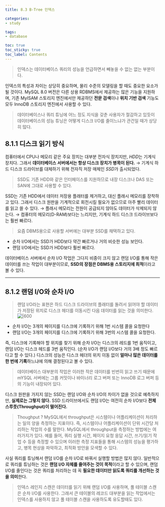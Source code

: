```yaml
---
title: 8.3 B-Tree 인덱스

categories:
- study

tags:
- database

toc: true
toc_sticky: true
toc_label: Contents
---
```


> 인덱스는 데이터베이스 쿼리의 성능을 언급하면서 빼놓을 수 없는 없는 부분이다.

인덱스의 특성과 차이는 상당히 중요하며, 물리 수준의 모델링을 할 때도 중요한 요소가 될 것이다.
MySQL 8.0 버전은 다른 상용 RDBMS에서 제공하는 많은 기능을 지원하며, 기존 MyISAM 스토리지 엔진에서만 제공하던 **전문 검색**이나 **위치 기반 검색** 기능도 모두 InnoDB 스토리지 엔진에서 사용할 수 있다.
> 데이터베이스나 쿼리 튜닝에 어느 정도 지식을 갖춘 사용자가 절감하고 있듯이 데이터베이스의 성능 튜닝은 어떻게 디스크 I/O를 줄이느냐가 관건일 때가 상당히 많다.

## 8.1.1 디스크 읽기 방식
컴퓨터에서 CPU나 메모리 같은 주요 장치는 대부분 전자식 장치지만, *HDD*는 기계식 장치다. 그래서 **데이터베이스 서버에서는 항상 디스크 장치가 병목이 된다.**
→ 기계식 하드 디스크 드라이브를 대체하기 위해 전자직 저장 매체인 *SSD*가 출시되었다.
> SSD도 기존 HDD와 같은 인터페이스를 지원하므로 내장 디스크나 DAS 또는 SAN에 그대로 사용할 수 있다.

SSD는 기존 HDD에서 데이터 저장용 플래터를 제거하고, 대신 플래시 메모리를 장착하고 있다. 그래서 디스크 원판을 기계적으로 회전시킬 필요가 없으므로 아주 빨리 데이터를 읽고 쓸 수 있다.
→ 플래시 메모리는 전원이 공급되지 않아도 데이터가 삭제되지 않는다.
→ 컴퓨터의 메모리(D-RAM)보다는 느리지만, 기계식 하드 디스크 드라이브보다는 훨씬 빠르다.
> 요즘 DBMS용으로 사용할 서버에는 대부분 SSD를 채택하고 있다.

- 순차 I/O에서는 SSD가 HDD보다 약간 빠르거나 거의 비슷한 성능 보인다.
- 랜덤 I/O에서는 SSD가 HDD보다 훨씬 빠르다.

데이터베이스 서버에서 순차 I/O 작업은 그다지 비중이 크지 않고 랜덤 I/O를 통해 작은 데이터를 쓰는 작업이 대부분이므로, **SSD의 장점은 DBMS용 스토리지에 최적**이라고 볼 수 있다.

---
## 8.1.2 랜덤 I/O와 순차 I/O
> 랜덤 I/O라는 표현은 하드 디스크 드라이브의 플래터를 돌려서 읽어야 할 데이터가 저장된 위치로 디스크 헤더를 이동시킨 다음 데이터를 읽는 것을 의미한다.
![|600](https://i.imgur.com/VxyWqt1.png)

- 순차 I/O는 3개의 페이지를 디스크에 기록하기 위해 1번 시스템 콜을 요청한다
- 랜덤 I/O는 3개의 페이지를 디스크에 기록하기 위해 3번의 시스템 콜을 요청한다.

즉, 디스크에 기록해야 할 위치를 찾기 위해 순차 I/O는 디스크의 레드를 1번 움직이고, 랜덤 I/O는 디스크 헤드를 3번 움직인다. (순차 I/O가 랜덤 I/O보다 거의 3배 정도 빠르다고 할 수 있다.)
디스크의 성능은 디스크 헤더의 위치 이동 없이 **얼마나 많은 데이터를 한 번에 기록**하느냐에 의해 결정된다고 볼 수 있다.
> 데이터베이스 대부분의 작업은 이러한 작은 데이터를 빈번히 읽고 쓰기 때문에 mYSQL 서버에는 그룹 커밋이나 바이너리 로그 버퍼 또는 InnoDB 로그 버퍼 등의 기능이 내장되어 있다.

디스크 원판을 가지지 않는 SSD는 랜덤 I/O와 순차 I/O의 차이가 없을 것으로 예측하지만, **실제로는 그렇지 않다.**
SSD 드라이브에서도 랜덤 I/O는 여전히 순차 I/O보다 **전체 스루풋(Throughput)이 떨어진다.**
> Thoughput ?
> MySQL에서 throughput은 시스템이나 어플리케이션이 처리하는 일의 양을 측정하는 지표이다. 즉, 시스템이나 어플리케이션이 단위 시간당 처리하는 작업의 수를 말한다.
> MySQL에서 throughput을 측정하는 방법에는 여러가지가 있다. 예를 들어, 쿼리 실행 시간, 페이지 요청 응답 시간, 쓰기/읽기 작업 수 등을 측정할 수 있으며 이러한 측정 지표들을 통해 시스템의 성능을 평가하고, 병목 현상을 파악하고, 최적화 방안을 모색할 수 있다.

사실 쿼리를 튜닝해서 랜덤 I/O를 순차 I/O로 바꿔서 실행할 방법은 많지 않다.
일반적으로 쿼리를 튜닝하는 것은 **랜덤 I/O 자체를 줄여주는 것이 목적**이라고 할 수 있으며, 랜덤 I/O를 줄인다는 것은 쿼리를 처리하는 데 꼭 **필요한 데이터만 읽도록 쿼리를 개선하는 것을 의미**한다.
> 인덱스 레인지 스캔은 데이터를 읽기 위해 랜덤 I/O를 사용하며, 풀 테이블 스캔은 순차 I/O를 사용한다.
> 그래서 큰 테이블의 레코드 대부분을 읽는 작업에서는 인덱스를 사용하지 않고 풀 테이블 스캔을 사용하도록 유도할때도 있다.
